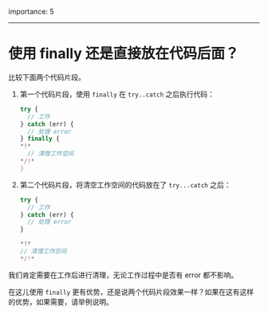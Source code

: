 importance: 5

---

# 使用 finally 还是直接放在代码后面？

比较下面两个代码片段。

1. 第一个代码片段，使用 `finally` 在 `try..catch` 之后执行代码：

    ```js
    try {
      // 工作
    } catch (err) {
      // 处理 error
    } finally {
    *!*
      // 清理工作空间
    */!*
    }
    ```
2. 第二个代码片段，将清空工作空间的代码放在了 `try...catch` 之后：

    ```js
    try {
      // 工作
    } catch (err) {
      // 处理 error
    }

    *!*
    // 清理工作空间
    */!*
    ```

我们肯定需要在工作后进行清理，无论工作过程中是否有 error 都不影响。

在这儿使用 `finally` 更有优势，还是说两个代码片段效果一样？如果在这有这样的优势，如果需要，请举例说明。
